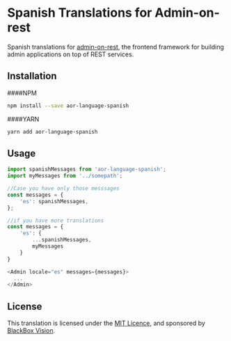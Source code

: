 # Spanish Translations for Admin-on-rest

Spanish translations for [admin-on-rest](https://github.com/marmelab/admin-on-rest), the frontend framework for building admin applications on top of REST services.

## Installation

####NPM

```sh
npm install --save aor-language-spanish
```

####YARN

```sh
yarn add aor-language-spanish
```

## Usage

```js
import spanishMessages from 'aor-language-spanish';
import myMessages from '../somepath';

//Case you have only those messsages
const messages = {
    'es': spanishMessages,
};

//if you have more translations 
const messages = {
	'es': {
		...spanishMessages,
		myMessages
	}
}

<Admin locale="es" messages={messages}>
  ...
</Admin>
```

## License

This translation is licensed under the [MIT Licence](LICENSE), and sponsored by [BlackBox Vision](https://github.com/BlackBoxVision).
